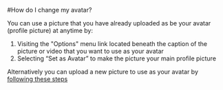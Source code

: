 #How do I change my avatar?

You can use a picture that you have already uploaded as be your avatar (profile picture) at anytime by:

1. Visiting the "Options" menu link located beneath the caption of the picture or video that you want to use as your avatar
2. Selecting “Set as Avatar” to make the picture your main profile picture

Alternatively you can upload a new picture to use as your avatar by [following these steps](01_upload-picture-profile.md)
